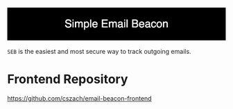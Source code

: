 
<p align="center"> <img src="Project Elements/Simple_Email_Beacon.png"/> </p>


```SEB``` is the easiest and most secure way to track outgoing emails.



 



# Frontend Repository
https://github.com/cszach/email-beacon-frontend

